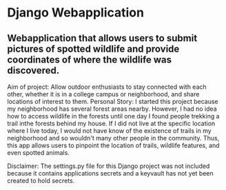 # Django Webapplication
## Webapplication that allows users to submit pictures of spotted wildlife and provide coordinates of where the wildlife was discovered.

Aim of project: Allow outdoor enthusiasts to stay connected with each other, whether it is in a college campus or neighborhood, and share locations of interest to them.
Personal Story: I started this project because my neighborhood has several forest areas nearby. However, I had no idea how to access wildlife in the forests until one day I found people trekking a trail inthe forests behind my house. If I did not live at the specific location where I live today, I would not have know of the existence of trails in my neighborhood and so wouldn't many other people in the community. Thus, this app allows users to pinpoint the location of trails, wildlife features, and even spotted animals.

Disclaimer: The settings.py file for this Django project was not included because it contains applications secrets and a keyvault has not yet been created to hold secrets.

